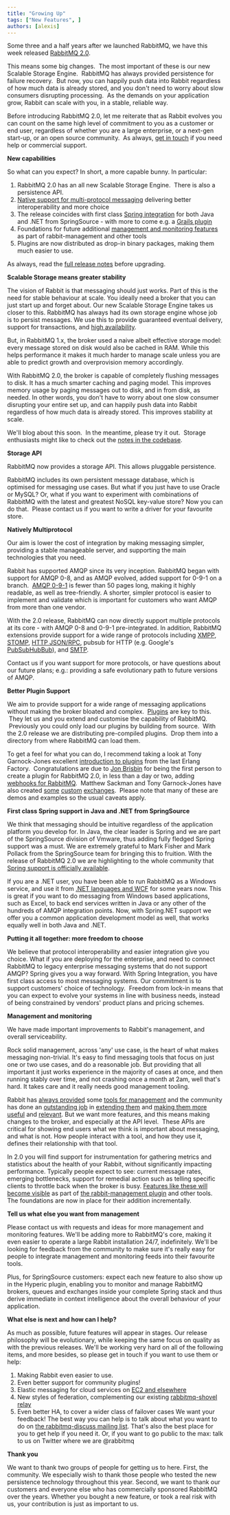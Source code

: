 ```yaml
---
title: "Growing Up"
tags: ["New Features", ]
authors: [alexis]
---
```


Some three and a half years after we launched RabbitMQ, we have this week released [RabbitMQ 2.0](http://lists.rabbitmq.com/pipermail/rabbitmq-announce/2010-August/000028.html).

This means some big changes.  The most important of these is our new Scalable Storage Engine.  RabbitMQ has always provided persistence for failure recovery.  But now, you can happily push data into Rabbit regardless of how much data is already stored, and you don't need to worry about slow consumers disrupting processing.  As the demands on your application grow, Rabbit can scale with you, in a stable, reliable way.

Before introducing RabbitMQ 2.0, let me reiterate that as Rabbit evolves you can count on the same high level of commitment to you as a customer or end user, regardless of whether you are a large enterprise, or a next-gen start-up, or an open source community.  As always, [get in touch](mailto:info@rabbitmq.com) if you need help or commercial support.

<!-- truncate -->

**New capabilities**

So what can you expect? In short, a more capable bunny.  In particular:
1. RabbitMQ 2.0 has an all new Scalable Storage Engine.  There is also a persistence API.
2. [Native support for multi-protocol messaging](/blog/2010/08/04/rabbitmq-and-amqp-0-9-1) delivering better interoperability and more choice
3. The release coincides with first class [Spring integration](http://www.springsource.org/spring-amqp) for both Java and .NET from SpringSource - with more to come e.g. a [Grails plugin](http://blog.springsource.com/2010/08/23/rabbitmq-plugin-for-grails-early-access/)
4. Foundations for future additional [management and monitoring features](/blog/2010/08/06/management-monitoring-and-statistics) as part of rabbit-management and other tools
5. Plugins are now distributed as drop-in binary packages, making them much easier to use.

As always, read the [full release notes](http://lists.rabbitmq.com/pipermail/rabbitmq-announce/attachments/20100825/2c672695/attachment.txt) before upgrading.


**Scalable Storage means greater stability**

The vision of Rabbit is that messaging should just works. Part of this is the need for stable behaviour at scale. You ideally need a broker that you can just start up and forget about. Our new Scalable Storage Engine takes us closer to this.
RabbitMQ has always had its own storage engine whose job is to persist messages. We use this to provide guaranteed eventual delivery, support for transactions, and [high availability](/docs/ha).

But, in RabbitMQ 1.x, the broker used a naive albeit effective storage model: every message stored on disk would also be cached in RAM. While this helps performance it makes it much harder to manage scale unless you are able to predict growth and overprovision memory accordingly.

With RabbitMQ 2.0, the broker is capable of completely flushing messages to disk. It has a much smarter caching and paging model. This improves memory usage by paging messages out to disk, and in from disk, as needed.  In other words, you don't have to worry about one slow consumer disrupting your entire set up, and can happily push data into Rabbit regardless of how much data is already stored.  This improves stability at scale.

We'll blog about this soon.  In the meantime, please try it out.  Storage enthusiasts might like to check out the [notes in the codebase](http://hg.rabbitmq.com/rabbitmq-server/file/5061e6041732/src/rabbit_msg_store.erl).

**Storage API**

RabbitMQ now provides a storage API. This allows pluggable persistence. 

RabbitMQ includes its own persistent message database, which is optimised for messaging use cases. But what if you just have to use Oracle or MySQL? Or, what if you want to experiment with combinations of RabbitMQ with the latest and greatest NoSQL key-value store? Now you can do that.  Please contact us if you want to write a driver for your favourite store.

**Natively Multiprotocol**

Our aim is lower the cost of integration by making messaging simpler, providing a stable manageable server, and supporting the main technologies that you need.

Rabbit has supported AMQP since its very inception. RabbitMQ began with support for AMQP 0-8, and as AMQP evolved, added support for 0-9-1 on a branch.  [AMQP 0-9-1](http://www.amqp.org/confluence/download/attachments/720900/amqp0-9-1.pdf) is fewer than 50 pages long, making it highly readable, as well as tree-friendly. A shorter, simpler protocol is easier to implement and validate which is important for customers who want AMQP from more than one vendor.

With the 2.0 release, RabbitMQ can now directly support multiple protocols at its core - with AMQP 0-8 and 0-9-1 pre-integrated. 
In addition, RabbitMQ extensions provide support for a wide range of protocols including [XMPP](http://hg.rabbitmq.com/rabbitmq-xmpp/), [STOMP](http://hg.rabbitmq.com/rabbitmq-stomp/), [HTTP JSON/RPC](http://hg.rabbitmq.com/rabbitmq-jsonrpc/), pubsub for HTTP (e.g. Google's [PubSubHubBub](http://github.com/tonyg/rabbithub)), and [SMTP](http://hg.rabbitmq.com/rabbitmq-smtp/).

Contact us if you want support for more protocols, or have questions about our future plans; e.g.: providing a safe evolutionary path to future versions of AMQP.

**Better Plugin Support**

We aim to provide support for a wide range of messaging applications without making the broker bloated and complex.  [Plugins](/plugin-development) are key to this.  They let us and you extend and customise the capability of RabbitMQ.  Previously you could only load our plugins by building from source.  With the 2.0 release we are distributing pre-compiled plugins.  Drop them into a directory from where RabbitMQ can load them.

To get a feel for what you can do, I recommend taking a look at Tony Garnock-Jones excellent [introduction to plugins](http://www.erlang-factory.com/upload/presentations/229/ErlangFactorySFBay2010-TonyGarnock-Jones.pdf) from the last Erlang Factory.  Congratulations are due to [Jon Brisbin](http://jbrisbin.com/web2/archives/13/) for being the first person to create a plugin for RabbitMQ 2.0, in less than a day or two, adding [webhooks for RabbitMQ](http://github.com/jbrisbin/rabbitmq-webhooks).  Matthew Sackman and Tony Garnock-Jones have also created [some](http://lists.rabbitmq.com/pipermail/rabbitmq-discuss/2010-April/006808.html) [custom](http://github.com/tonyg/script-exchange) [exchanges](http://github.com/tonyg/presence-exchange).  Please note that many of these are demos and examples so the usual caveats apply.

**First class Spring support in Java and .NET from SpringSource**

We think that messaging should be intuitive regardless of the application platform you develop for. In Java, the clear leader is Spring and we are part of the SpringSource division of Vmware, thus adding fully fledged Spring support was a must. We are extremely grateful to Mark Fisher and Mark Pollack from the SpringSource team for bringing this to fruition. With the release of RabbitMQ 2.0 we are highlighting to the whole community that [Spring support is officially available](http://www.springsource.org/spring-amqp).

If you are a .NET user, you have been able to run RabbitMQ as a Windows service, and use it from [.NET languages and WCF](/docs/dotnet) for some years now. This is great if you want to do messaging from Windows based applications, such as Excel, to back end services written in Java or any other of the hundreds of AMQP integration points. Now, with Spring.NET support we offer you a common application development model as well, that works equally well in both Java and .NET.

**Putting it all together: more freedom to choose**

We believe that protocol interoperability and easier integration give you choice. What if you are deploying for the enterprise, and need to connect RabbitMQ to legacy enterprise messaging systems that do not support AMQP? Spring gives you a way forward. With Spring Integration, you have first class access to most messaging systems. Our commitment is to support customers' choice of technology.  Freedom from lock-in means that you can expect to evolve your systems in line with business needs, instead of being constrained by vendors' product plans and pricing schemes.

**Management and monitoring**

We have made important improvements to Rabbit's management, and overall serviceability. 

Rock solid management, across 'any' use case, is the heart of what makes messaging non-trivial. It's easy to find messaging tools that focus on just one or two use cases, and do a reasonable job. But providing that all important it just works experience in the majority of cases at once, and then running stably over time, and not crashing once a month at 2am, well that's hard. It takes care and it really needs good management tooling.

Rabbit has [always provided](/docs/admin-guide) some [tools for management](/docs/man/rabbitmqctl.8) and the community has done an [outstanding job](http://blog.scoutapp.com/articles/2010/03/08/rabbitmq-monitoring-plugins) in [extending them](http://alicetheapp.com/) and [making them more useful](http://blog.dossot.net/2010/01/monitoring-rabbitmq-with-zabbix.html) and [relevant](http://github.com/b/cookbooks/tree/master/rabbitmq). But we want more features, and this means making changes to the broker, and especially at the API level.  These APIs are critical for showing end users what we think is important about messaging, and what is not. How people interact with a tool, and how they use it, defines their relationship with that tool. 

In 2.0 you will find support for instrumentation for gathering metrics and statistics about the health of your Rabbit, without significantly impacting performance. Typically people expect to see: current message rates, emerging bottlenecks, support for remedial action such as telling specific clients to throttle back when the broker is busy. [Features like these will become visible](/blog/2010/08/06/management-monitoring-and-statistics) as part of [the rabbit-management plugin](http://hg.rabbitmq.com/rabbitmq-management/) and other tools.  The foundations are now in place for their addition incrementally. 

**Tell us what else you want from management**

Please contact us with requests and ideas for more management and monitoring features. We'll be adding more to RabbitMQ's core, making it even easier to operate a large Rabbit installation 24/7, indefinitely. We'll be looking for feedback from the community to make sure it's really easy for people to integrate management and monitoring feeds into their favourite tools. 

Plus, for SpringSource customers: expect each new feature to also show up in the Hyperic plugin, enabling you to monitor and manage RabbitMQ brokers, queues and exchanges inside your complete Spring stack and thus derive immediate in context intelligence about the overall behaviour of your application.

**What else is next and how can I help?**

As much as possible, future features will appear in stages. Our release philosophy will be evolutionary, while keeping the same focus on quality as with the previous releases. We'll be working very hard on all of the following items, and more besides, so please get in touch if you want to use them or help:

1. Making Rabbit even easier to use.
2. Even better support for community plugins!
3. Elastic messaging for cloud services on [EC2 and elsewhere](http://addons.heroku.com/)
4. New styles of federation, complementing our existing [rabbitmq-shovel relay](http://hg.rabbitmq.com/rabbitmq-shovel/file/e96b29ca5cbb/README)
5. Even better HA, to cover a wider class of failover cases
We want your feedback! The best way you can help is to talk about what you want to do on [the rabbitmq-discuss mailing list](http://lists.rabbitmq.com/cgi-bin/mailman/listinfo/rabbitmq-discuss). That's also the best place for you to get help if you need it. Or, if you want to go public to the max: talk to us on Twitter where we are @rabbitmq

**Thank you**

We want to thank two groups of people for getting us to here.
First, the community. We especially wish to thank those people who tested the new persistence technology throughout this year.
Second, we want to thank our customers and everyone else who has commercially sponsored RabbitMQ over the years. Whether you bought a new feature, or took a real risk with us, your contribution is just as important to us.
